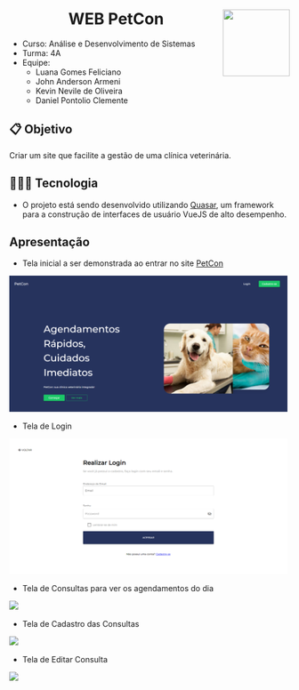 # <img width="120px" height="120px" align="right" src="https://github.com/LuanaFeliciano/api_PetCon/assets/98564118/c1cab599-44f2-4914-ae92-adc8f057e6be">  <h1 align="center"> WEB PetCon </h1>
* Curso: Análise e Desenvolvimento de Sistemas
* Turma: 4A
* Equipe:
  * Luana Gomes Feliciano
  * John Anderson Armeni
  * Kevin Nevile de Oliveira
  * Daniel Pontolio Clemente
    
## 📋 Objetivo
Criar um site que facilite a gestão de uma clínica veterinária.

 

## 👩🏽‍💻 Tecnologia
* O projeto está sendo desenvolvido utilizando [Quasar](https://quasar.dev/), um framework para a construção de interfaces de usuário VueJS de alto desempenho.

## Apresentação
* Tela inicial a ser demonstrada ao entrar no site [PetCon](https://pet-con-web-project.vercel.app)
 <img src="https://github.com/KevinNevile/PetCon-WebProject/blob/main/src/assets/Menu.png" width="500">

* Tela de Login
 <img src="https://github.com/KevinNevile/PetCon-WebProject/blob/main/src/assets/Login.png" width="500">

* Tela de Consultas para ver os agendamentos do dia
 <img src="https://github.com/LuanaFeliciano/App-PetCon/assets/98564118/a32a85df-990a-4901-b6fa-fbaca755e005" width="500">

 * Tela de Cadastro das Consultas
 <img src="https://github.com/LuanaFeliciano/App-PetCon/assets/98564118/6bec1f51-3b5d-4253-9ccf-cee158b1e303" width="500">

 * Tela de Editar Consulta
  <img src="https://github.com/LuanaFeliciano/App-PetCon/assets/98564118/f23633e6-d6fe-4f0c-a59d-6ec4dd3e5376" width="500">
